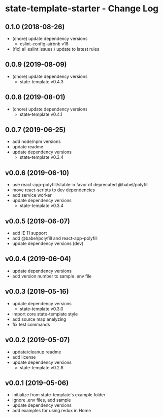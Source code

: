 # state-template-starter - Change Log

## 0.1.0 (2018-08-26)

- (chore) update dependency versions
  - eslint-config-airbnb v18
- (fix) all eslint issues / update to latest rules

## 0.0.9 (2019-08-09)

- (chore) update dependency versions
  - state-template v0.4.3

## 0.0.8 (2019-08-01)

- (chore) update dependency versions
  - state-template v0.4.1

## 0.0.7 (2019-06-25)

- add node/npm versions
- update readme
- update dependency versions
  - state-template v0.3.4
  
## v0.0.6 (2019-06-10)

- use react-app-polyfill/stable in favor of deprecated @babel/polyfill
- move react-scripts to dev dependencies
- add service worker
- update dependency versions
  - state-template v0.3.4

## v0.0.5 (2019-06-07)

- add IE 11 support
- add @babel/polyfill and react-app-polyfill
- update dependency versions (dev)

## v0.0.4 (2019-06-04)

- update dependency versions
- add version number to sample .env file
  
## v0.0.3 (2019-05-16)

- update dependency versions
  - state-template v0.3.0
- import core state-template style
- add source map analyzing
- fix test commands

## v0.0.2 (2019-05-07)

- update/cleanup readme
- add license
- update dependency versions
  - state-template v0.2.8

## v0.0.1 (2019-05-06)

- initialize from state-template's example folder
- ignore .env files, add sample
- update dependency versions
- add examples for using redux in Home
